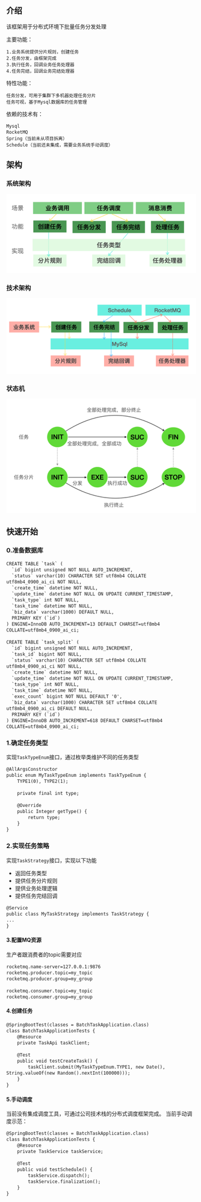 ## 介绍
该框架用于分布式环境下批量任务分发处理

主要功能：
```
1.业务系统提供分片规则，创建任务
2.任务分发，由框架完成
3.执行任务，回调业务任务处理器
4.任务完结，回调业务完结处理器
```

特性功能：
```
任务分发，可用于集群下多机器处理任务分片
任务可视，基于Mysql数据库的任务管理
```

依赖的技术有：
```
Mysql
RocketMQ
Spring（当前未从项目拆离）
Schedule（当前还未集成，需要业务系统手动调度）
```
## 架构
### 系统架构
![123](img/1.png)
### 技术架构
![11](img/2.png)
### 状态机
![111](img/3.png)

## 快速开始
### 0.准备数据库
```
CREATE TABLE `task` (
  `id` bigint unsigned NOT NULL AUTO_INCREMENT,
  `status` varchar(10) CHARACTER SET utf8mb4 COLLATE utf8mb4_0900_ai_ci NOT NULL,
  `create_time` datetime NOT NULL,
  `update_time` datetime NOT NULL ON UPDATE CURRENT_TIMESTAMP,
  `task_type` int NOT NULL,
  `task_time` datetime NOT NULL,
  `biz_data` varchar(1000) DEFAULT NULL,
  PRIMARY KEY (`id`)
) ENGINE=InnoDB AUTO_INCREMENT=13 DEFAULT CHARSET=utf8mb4 COLLATE=utf8mb4_0900_ai_ci;

CREATE TABLE `task_split` (
  `id` bigint unsigned NOT NULL AUTO_INCREMENT,
  `task_id` bigint NOT NULL,
  `status` varchar(10) CHARACTER SET utf8mb4 COLLATE utf8mb4_0900_ai_ci NOT NULL,
  `create_time` datetime NOT NULL,
  `update_time` datetime NOT NULL ON UPDATE CURRENT_TIMESTAMP,
  `task_type` int NOT NULL,
  `task_time` datetime NOT NULL,
  `exec_count` bigint NOT NULL DEFAULT '0',
  `biz_data` varchar(1000) CHARACTER SET utf8mb4 COLLATE utf8mb4_0900_ai_ci DEFAULT NULL,
  PRIMARY KEY (`id`)
) ENGINE=InnoDB AUTO_INCREMENT=618 DEFAULT CHARSET=utf8mb4 COLLATE=utf8mb4_0900_ai_ci;
```

### 1.确定任务类型
实现`TaskTypeEnum`接口，通过枚举类维护不同的任务类型
```
@AllArgsConstructor
public enum MyTaskTypeEnum implements TaskTypeEnum {
    TYPE1(0), TYPE2(1);

    private final int type;

    @Override
    public Integer getType() {
        return type;
    }
}
```

### 2.实现任务策略
实现`TaskStrategy`接口，实现以下功能
- 返回任务类型
- 提供任务分片规则
- 提供业务处理逻辑
- 提供任务完结回调
 
```
@Service
public class MyTaskStrategy implements TaskStrategy {
...
}
```
#### 3.配置MQ资源
生产者跟消费者的topic需要对应
```
rocketmq.name-server=127.0.0.1:9876
rocketmq.producer.topic=my_topic
rocketmq.producer.group=my_group

rocketmq.consumer.topic=my_topic
rocketmq.consumer.group=my_group
```
#### 4.创建任务
```
@SpringBootTest(classes = BatchTaskApplication.class)
class BatchTaskApplicationTests {
    @Resource
    private TaskApi taskClient;

    @Test
    public void testCreateTask() {
        taskClient.submit(MyTaskTypeEnum.TYPE1, new Date(), String.valueOf(new Random().nextInt(100000)));
    }
}
```
#### 5.手动调度
当前没有集成调度工具，可通过公司技术栈的分布式调度框架完成。
当前手动调度示范：
```
@SpringBootTest(classes = BatchTaskApplication.class)
class BatchTaskApplicationTests {
    @Resource
    private TaskService taskService;

    @Test
    public void testSchedule() {
        taskService.dispatch();
        taskService.finalization();        
    }
}
```
